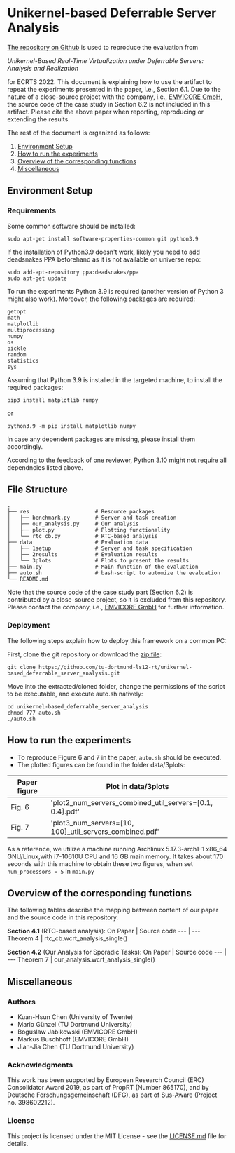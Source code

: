 # Unikernel-based Deferrable Server Analysis

[The repository on Github](https://github.com/tu-dortmund-ls12-rt/unikernel-based_deferrable_server_analysis) is used to reproduce the evaluation from

_Unikernel-Based Real-Time Virtualization under Deferrable Servers: Analysis and Realization_

for ECRTS 2022. This document is explaining how to use the artifact to repeat the experiments presented in the paper, i.e., Section 6.1. Due to the nature of a close-source project with the company, i.e., [EMVICORE GmbH](https://emvicore.com/de/), the source code of the case study in Section 6.2 is not included in this artifact. Please cite the above paper when reporting, reproducing or extending the results.

The rest of the document is organized as follows:
1. [Environment Setup](#environment-setup)
2. [How to run the experiments](#how-to-run-the-experiments)
3. [Overview of the corresponding functions](#overview-of-the-corresponding-functions)
4. [Miscellaneous](#miscellaneous)

## Environment Setup
### Requirements

Some common software should be installed:
```
sudo apt-get install software-properties-common git python3.9
```
If the installation of Python3.9 doesn't work, likely you need to add deadsnakes PPA beforehand as it is not available on universe repo:
```
sudo add-apt-repository ppa:deadsnakes/ppa
sudo apt-get update
```

To run the experiments Python 3.9 is required (another version of Python 3 might also work). Moreover, the following packages are required:
```
getopt
math
matplotlib
multiprocessing
numpy
os
pickle
random
statistics
sys
```

Assuming that Python 3.9 is installed in the targeted machine, to install the required packages:
```
pip3 install matplotlib numpy
```
or
```
python3.9 -m pip install matplotlib numpy
```
In case any dependent packages are missing, please install them accordingly. 

According to the feedback of one reviewer, Python 3.10 might not require all dependncies listed above.

## File Structure
    .
    ├── res                     # Resource packages
    │   ├── benchmark.py        # Server and task creation
    │   ├── our_analysis.py     # Our analysis
    │   ├── plot.py             # Plotting functionality
    │   └── rtc_cb.py           # RTC-based analysis	
    ├── data                    # Evaluation data
    │   ├── 1setup              # Server and task specification
    │   ├── 2results            # Evaluation results
    │   └── 3plots              # Plots to present the results
    ├── main.py                 # Main function of the evaluation
    ├── auto.sh                 # bash-script to automize the evaluation
    └── README.md

Note that the source code of the case study part (Section 6.2) is contributed by a close-source project, so it is excluded from this repository. Please contact the company, i.e., [EMVICORE GmbH](https://emvicore.com/de/) for further information.

### Deployment

The following steps explain how to deploy this framework on a common PC:

First, clone the git repository or download the [zip file](https://github.com/tu-dortmund-ls12-rt/unikernel-based_deferrable_server_analysis/archive/refs/heads/main.zip):
```
git clone https://github.com/tu-dortmund-ls12-rt/unikernel-based_deferrable_server_analysis.git
```
Move into the extracted/cloned folder, change the permissions of the script to be executable, and execute auto.sh natively:
```
cd unikernel-based_deferrable_server_analysis
chmod 777 auto.sh
./auto.sh
```
## How to run the experiments

- To reproduce Figure 6 and 7 in the paper, ```auto.sh``` should be executed.
- The plotted figures can be found in the folder data/3plots:

Paper figure | Plot in data/3plots
---|---
Fig. 6 | 'plot2_num_servers_combined_util_servers=[0.1, 0.4].pdf'
Fig. 7 | 'plot3_num_servers=[10, 100]_util_servers_combined.pdf'

As a reference, we utilize a machine running Archlinux 5.17.3-arch1-1 x86_64 GNU/Linux,with i7-10610U CPU and 16 GB main memory. 
It takes about 170 seconds with this machine to obtain these two figures, when set ```num_processors = 5``` in ```main.py```

## Overview of the corresponding functions

The following tables describe the mapping between content of our paper and the source code in this repository.

**Section 4.1** (RTC-based analysis):
On Paper | Source code
--- | ---
Theorem 4 | rtc_cb.wcrt_analysis_single()

**Section 4.2** (Our Analysis for Sporadic Tasks):
On Paper | Source code
--- | ---
Theorem 7 | our_analysis.wcrt_analysis_single()

## Miscellaneous

### Authors

* Kuan-Hsun Chen (University of Twente)
* Mario Günzel (TU Dortmund University)
* Boguslaw Jablkowski (EMVICORE GmbH)
* Markus Buschhoff (EMVICORE GmbH)
* Jian-Jia Chen (TU Dortmund University)

### Acknowledgments

This work has been supported by European Research Council (ERC) Consolidator Award 2019, as part of PropRT (Number 865170), and by Deutsche Forschungsgemeinschaft (DFG), as part of Sus-Aware (Project no. 398602212).

### License

This project is licensed under the MIT License - see the [LICENSE.md](LICENSE.md) file for details.
